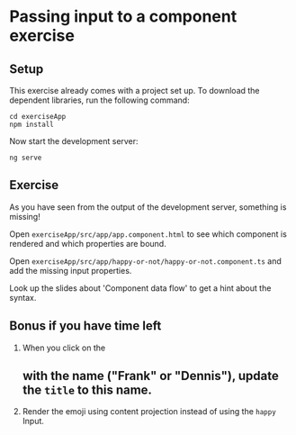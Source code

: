 # Passing input to a component exercise

## Setup

This exercise already comes with a project set up. To download the dependent libraries, run the following command:

```
cd exerciseApp
npm install
```

Now start the development server:

```
ng serve
```

## Exercise

As you have seen from the output of the development server, something is missing!

Open `exerciseApp/src/app/app.component.html` to see which component is rendered and which properties are bound.

Open `exerciseApp/src/app/happy-or-not/happy-or-not.component.ts` and add the missing input properties.

Look up the slides about 'Component data flow' to get a hint about the syntax.

## Bonus if you have time left

1. When you click on the <h2> with the name ("Frank" or "Dennis"), update the `title` to this name.
2. Render the emoji using content projection instead of using the `happy` Input.
